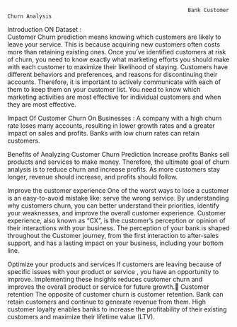 
                                                             Bank Customer Churn Analysis
Introduction ON Dataset :																
Customer Churn prediction means knowing which customers are likely to leave your service. This is because acquiring new customers often costs more than retaining existing ones. Once you’ve identified customers at risk of churn, you need to know exactly what marketing efforts you should make with each customer to maximize their likelihood of staying.
Customers have different behaviors and preferences, and reasons for discontinuing their accounts. Therefore, it is important to actively communicate with each of them to keep them on your customer list. You need to know which marketing activities are most effective for individual customers and when they are most effective.

Impact Of Customer Churn On Businesses :
A company with a high churn rate loses many accounts, resulting in lower growth rates and a greater impact on sales and profits. Banks with low churn rates can retain customers.

Benefits of Analyzing Customer Churn Prediction
Increase profits
Banks sell products and services to make money. Therefore, the ultimate goal of churn analysis is to reduce churn and increase profits. As more customers stay longer, revenue should increase, and profits should follow.

Improve the customer experience
One of the worst ways to lose a customer is an easy-to-avoid mistake like: serve the wrong service. By understanding why customers churn, you can better understand their priorities, identify your weaknesses, and improve the overall customer experience.
Customer experience, also known as “CX”, is the customer’s perception or opinion of their interactions with your business. The perception of your bank is shaped throughout the Customer journey, from the first interaction to after-sales support, and has a lasting impact on your business, including your bottom line.

Optimize your products and services
If customers are leaving because of specific issues with your product or service , you have an opportunity to improve. Implementing these insights reduces customer churn and improves the overall product or service for future growth.
Customer retention
The opposite of customer churn is customer retention. Bank can retain customers and continue to generate revenue from them. High customer loyalty enables banks to increase the profitability of their existing customers and maximize their lifetime value (LTV).
